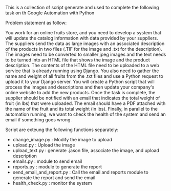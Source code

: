 This is a collection of script generate and used to complete the following task on th Google Automation with Python

Problem statement as follow:

You work for an online fruits store, and you need to develop a system that will update the catalog information with data provided by your suppliers. 
The suppliers send the data as large images with an associated description of the products in two files (.TIF for the image and .txt for the description). 
The images need to be converted to smaller jpeg images and the text needs to be turned into an HTML file that shows the image and the product description. 
The contents of the HTML file need to be uploaded to a web service that is already running using Django. 
You also need to gather the name and weight of all fruits from the .txt files and use a Python request to upload it to your Django server.
You will create a Python script that will process the images and descriptions and then update your company's online website to add the new products.
Once the task is complete, the supplier should be notified with an email that indicates the total weight of fruit (in lbs) that were uploaded. 
The email should have a PDF attached with the name of the fruit and its total weight (in lbs). 
Finally, in parallel to the automation running, we want to check the health of the system and send an email if something goes wrong. 

Script are exteung the following functions separately:
- change_image.py : Modify the image to upload
- upload.py : Upload the image
- upload_text.py : generate .jason file, associate the image, and upload description
- emails.py : module to send email
- reports.py : module to generate the report
- send_email_and_report.py : Call the email and reports module to generate the report and send the email
- health_check.py : monitor the system

